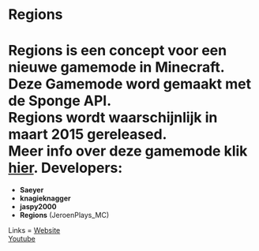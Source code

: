 

Regions
=
Regions is een concept voor een nieuwe gamemode in Minecraft.<br/>
Deze Gamemode word gemaakt met de Sponge API.<br/> 
Regions wordt waarschijnlijk in maart 2015 gereleased.<br/>
Meer info over deze gamemode klik <a href = "http://minecraftforum.nl/index.php/topic,50047.0.html">hier<a>.
Developers:
=
<ul>
<li><strong>Saeyer</strong><br/>
<li><strong>knagieknagger</strong><br/> 
<li> <strong>jaspy2000</strong> <br/>
<li> <strong>Regions</strong> (JeroenPlays_MC)
</ul>
Links
=
<a href="http://www.itsmilan.nl/regions">Website</a><br/>
<a href="http://www.youtube.com">Youtube</a>





